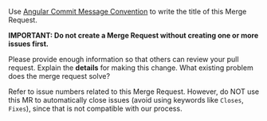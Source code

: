 Use [Angular Commit Message Convention](https://github.com/angular/angular.js/blob/master/DEVELOPERS.md#-git-commit-guidelines) to write the title of this Merge Request.

**IMPORTANT: Do not create a Merge Request without creating one or more issues first.**

Please provide enough information so that others can review your pull request. Explain the **details** for making this change. What existing problem does the merge request solve?

Refer to issue numbers related to this Merge Request. However, do NOT use this MR to automatically close issues (avoid using keywords like `Closes`, `Fixes`), since that is not compatible with our process.
